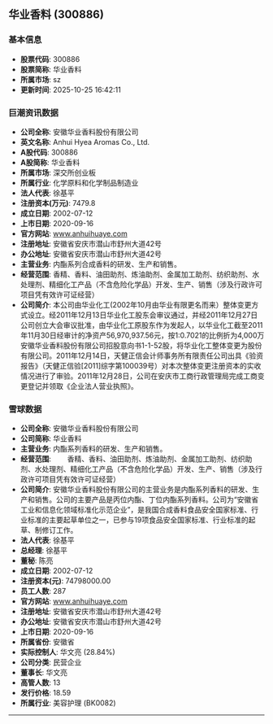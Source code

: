 ## 华业香料 (300886)

### 基本信息

- **股票代码**: 300886
- **股票简称**: 华业香料
- **所属市场**: sz
- **更新时间**: 2025-10-25 16:42:11

### 巨潮资讯数据

- **公司全称**: 安徽华业香料股份有限公司
- **英文名称**: Anhui Hyea Aromas Co., Ltd.
- **A股代码**: 300886
- **A股简称**: 华业香料
- **所属市场**: 深交所创业板
- **所属行业**: 化学原料和化学制品制造业
- **法人代表**: 徐基平
- **注册资本(万元)**: 7479.8
- **成立日期**: 2002-07-12
- **上市日期**: 2020-09-16
- **官方网站**: www.anhuihuaye.com
- **注册地址**: 安徽省安庆市潜山市舒州大道42号
- **办公地址**: 安徽省安庆市潜山市舒州大道42号
- **主营业务**: 内酯系列合成香料的研发、生产和销售。
- **经营范围**: 香精、香料、油田助剂、炼油助剂、金属加工助剂、纺织助剂、水处理剂、精细化工产品（不含危险化学品）开发、生产、销售（涉及行政许可项目凭有效许可证经营）
- **公司简介**: 本公司由华业化工(2002年10月由华业有限更名而来）整体变更方式设立。经2011年12月13日华业化工股东会审议通过，并经2011年12月27日公司创立大会审议批准，由华业化工原股东作为发起人，以华业化工截至2011年11月30日经审计的净资产56,970,937.56元，按1:0.7021的比例折为4,000万安徽华业香料股份有限公司招股意向书1-1-52股，将华业化工整体变更为股份有限公司。2011年12月14日，天健正信会计师事务所有限责任公司出具《验资报告》（天健正信验[2011]综字第100039号）对本次整体变更注册资本的实收情况进行了审验。2011年12月28日，公司在安庆市工商行政管理局完成工商变更登记并领取《企业法人营业执照》。

### 雪球数据

- **公司全称**: 安徽华业香料股份有限公司
- **公司简称**: 华业香料
- **主营业务**: 内酯系列香料的研发、生产和销售。
- **经营范围**: 　　香精、香料、油田助剂、炼油助剂、金属加工助剂、纺织助剂、水处理剂、精细化工产品（不含危险化学品）开发、生产、销售（涉及行政许可项目凭有效许可证经营）
- **公司简介**: 安徽华业香料股份有限公司的主营业务是内酯系列香料的研发、生产和销售。公司的主要产品是丙位内酯、丁位内酯系列香料。公司为“安徽省工业和信息化领域标准化示范企业”，是我国合成香料食品安全国家标准、行业标准的主要起草单位之一，已参与19项食品安全国家标准、行业标准的起草、制修订工作。
- **法人代表**: 徐基平
- **总经理**: 徐基平
- **董秘**: 陈亮
- **成立日期**: 2002-07-12
- **注册资本(元)**: 74798000.00
- **员工人数**: 287
- **官方网站**: www.anhuihuaye.com
- **注册地址**: 安徽省安庆市潜山市舒州大道42号
- **办公地址**: 安徽省安庆市潜山市舒州大道42号
- **上市日期**: 2020-09-16
- **所属省份**: 安徽省
- **实际控制人**: 华文亮 (28.84%)
- **公司分类**: 民营企业
- **董事长**: 华文亮
- **高管人数**: 13
- **发行价格**: 18.59
- **所属行业**: 美容护理 (BK0082)

---